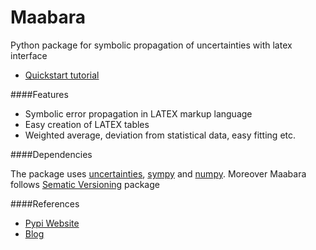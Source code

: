 Maabara
=======

Python package for symbolic propagation of uncertainties with latex interface

* [Quickstart tutorial](http://nbviewer.ipython.org/gist/dudheit314/9333733/maabara-tutorial.ipynb)

####Features
- Symbolic error propagation in LATEX markup language
- Easy creation of LATEX tables
- Weighted average, deviation from statistical data, easy fitting etc.

####Dependencies

The package uses [uncertainties](http://pythonhosted.org/uncertainties/), [sympy](http://sympy.org/en/index.html) and [numpy](http://www.numpy.org/). Moreover Maabara follows [Sematic Versioning](http://www.semver.org) package

####References
* [Pypi Website](https://pypi.python.org/pypi/maabara)
* [Blog](http://www.nocio.de)

